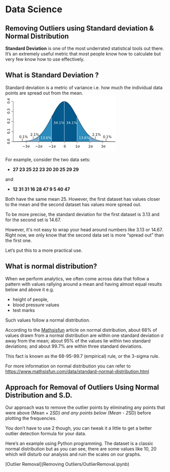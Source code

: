 # Data Science

## Removing Outliers using Standard deviation & Normal Distribution

**Standard Deviation** is one of the most underrated statistical tools out there. It’s an extremely useful metric that most people know how to calculate but very few know how to use effectively.

## What is Standard Deviation ?
Standard deviation is a metric of variance i.e. how much the individual data points are spread out from the mean.
![title](std-dev-normal.jpg)

For example, consider the two data sets:


* **27 23 25 22 23 20 20 25 29 29**
 
and

* **12 31 31 16 28 47 9 5 40 47**
 
Both have the same mean 25. However, the first dataset has values closer to the mean and the second dataset has values more spread out.

To be more precise, the standard deviation for the first dataset is 3.13 and for the second set is 14.67.

However, it's not easy to wrap your head around numbers like 3.13 or 14.67. Right now, we only know that the second data set is more “spread out” than the first one.

Let’s put this to a more practical use.

## What is normal distribution?
 
When we perform analytics, we often come across data that follow a pattern with values rallying around a mean and having almost equal results below and above it e.g.

* height of people,
* blood pressure values
* test marks

Such values follow a normal distribution.

According to the [Mathsisfun](https://www.mathsisfun.com/data/standard-normal-distribution.html) article on normal distribution, about 68% of values drawn from a normal distribution are within one standard deviation σ away from the mean; about 95% of the values lie within two standard deviations; and about 99.7% are within three standard deviations.

This fact is known as the 68-95-99.7 (empirical) rule, or the 3-sigma rule.

For more information on normal distribution you can refer to https://www.mathsisfun.com/data/standard-normal-distribution.html


## Approach for Removal of Outliers Using Normal Distribution and S.D.

Our approach was to remove the outlier points by eliminating any points that were above (Mean + 2*SD) and any points below (Mean - 2*SD) before plotting the frequencies.

You don’t have to use 2 though, you can tweak it a little to get a better outlier detection formula for your data.

Here’s an example using Python programming. The dataset is a classic normal distribution but as you can see, there are some values like 10, 20 which will disturb our analysis and ruin the scales on our graphs.

[Outlier Removal](Removing Outliers/OutlierRemoval.ipynb)


